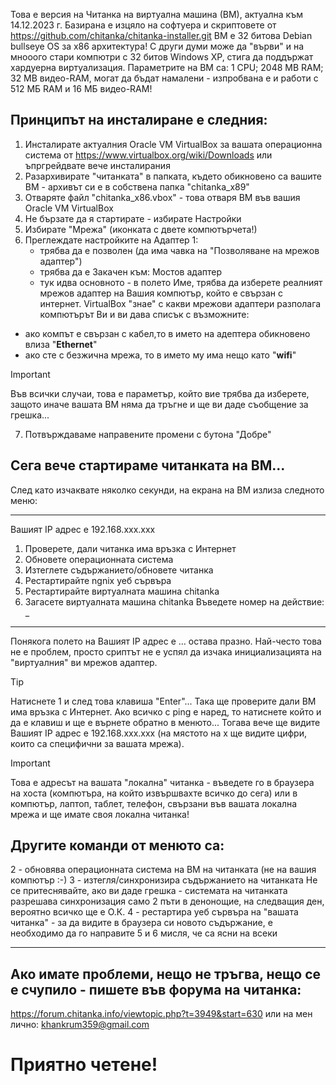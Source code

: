 Това е версия на Читанка на виртуална машина (ВМ), актуална към 14.12.2023 г. Базирана е изцяло на софтуера и скриптовете от https://github.com/chitanka/chitanka-installer.git
ВМ е 32 битова Debian bullseye OS за х86 архитектура! С други думи може да "върви" и на мнооого стари компютри с 32 битов Windows XP, стига да поддържат хардуерна виртуализация.
Параметрите на ВМ са: 1 CPU; 2048 MB RAM; 32 MB видео-RAM, могат да бъдат намалени - изпробвана е и работи с 512 МБ RAM и 16 МБ видео-RAM!

## Принципът на инсталиране е следния:
1. Инсталирате актуалния Oracle VM VirtualBox за вашата операционна система от https://www.virtualbox.org/wiki/Downloads или ъпргрейдвате вече инсталирания
2. Разархивирате "читанката" в папката, където обикновено са вашите ВМ - архивът си е в собствена папка "chitanka_x89\"
3. Отваряте файл "chitanka_x86.vbox" - това отваря ВМ във вашия Oracle VM VirtualBox
4. Не бързате да я стартирате - избирате Настройки
5. Избирате "Мрежа" (иконката с двете компютърчета!)
6. Преглеждате настройките на Адаптер 1:
	* трябва да е позволен (да има чавка на "Позволяване на мрежов адаптер")
	* трябва да е Закачен към: Мостов адаптер
	* тук идва основното - в полето Име, трябва да изберете реалният мрежов адаптер на Вашия компютър, който е свързан с интернет. VirtualBox "знае" с какви мрежови адаптери разполага компютърът Ви и ви дава списък с възможните: 
- ако компът е свързан с кабел,то в името на адептера обикновено влиза "**Ethernet**"
- ако сте с безжична мрежа, то в името му има нещо като "**wifi**"
> [!IMPORTANT]
> Във всички случаи, това е параметър, който вие трябва да изберете, защото иначе вашата ВМ няма да тръгне и ще ви даде съобщение за грешка...
7. Потвърждаваме направените промени с бутона "Добре"

## Сега вече стартираме читанката на ВМ...

След като изчаквате няколко секунди, на екрана на ВМ излиза следното меню:
__________________________________________________
Вашият IP адрес е 192.168.ххх.ххх
1. Проверете, дали читанка има връзка с Интернет
2. Обновете операционната система
3. Изтеглете съдържанието/обновете читанка
4. Рестартирайте ngnix уеб сървъра
5. Рестартирайте виртуалната машина chitanka
6. Загасете виртуалната машина chitanka
Въведете номер на действие: _
__________________________________________________

Понякога полето на Вашият IP адрес е ... остава празно. Най-често това не е проблем, просто сриптът не е успял да изчака инициализацията на "виртуалния" ви мрежов адаптер.
> [!TIP]
> Натиснете 1 и след това клавиша "Enter"... Така ще проверите дали ВМ има връзка с Интернет.
> Ако всичко с ping е наред, то натиснете който и да е клавиш и ще е върнете обратно в менюто... 
> Тогава вече ще видите Вашият IP адрес е 192.168.ххх.ххх (на мястото на х ще видите цифри, които са специфични за вашата мрежа).

> [!IMPORTANT]
> Това е адресът на вашата "локална" читанка - въведете го в браузера на хоста (компютъра, на който извършвахте всичко до сега)
> или в компютър, лаптоп, таблет, телефон, свързани във вашата локална мрежа и ще имате своя локална читанка!

## Другите команди от менюто са:
2 - обновява операционната система на ВМ на читанката (не на вашия компютър :-)
3 - изтегля/синхронизира съдържанието на читанката Не се притеснявайте, ако ви даде грешка -  системата на читанката разрешава синхронизация само 2 пъти в денонощие, на следващия ден, вероятно всичко ще е О.К.
4 - рестартира уеб сървъра на "вашата читанка" - за да видите в браузера си новото съдържание, е необходимо да го направите
5 и 6 мисля, че са ясни на всеки
 
 **************************************************************
## Ако имате проблеми, нещо не тръгва, нещо се е счупило - пишете във форума на читанка:
 https://forum.chitanka.info/viewtopic.php?t=3949&start=630 или на мен лично:
 khankrum359@gmail.com
# Приятно четене!
